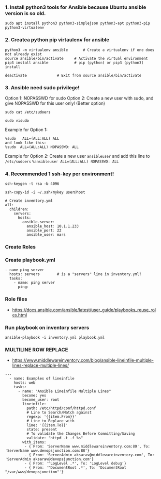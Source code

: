 ### 1. Install python3 tools for Ansible because Ubuntu ansible version is so old.

```
sudo apt install python3 python3-simplejson python3-apt python3-pip python3-virtualenv
```

### 2. Createa python pip virtaulenv for ansible

```
python3 -m virtualenv ansible		# Create a virtualenv if one does not already exist
source ansible/bin/activate		# Activate the virtual environment
pip3 install ansible			# pip (python) or pip3 (python3) install
```
```
deactivate 				# Exit from source ansible/bin/activate
```

### 3. Ansible need sudo privilege!
Option 1: NOPASSWD for sudo
Option 2: Create a new user with sudo, and give NOPASSWD for this user only! (Better option)

```
sudo cat /etc/sudoers
```
```
sudo visudo
```

Example for Option 1:
```
%sudo   ALL=(ALL:ALL) ALL
and look like this:
%sudo  ALL=(ALL:ALL) NOPASSWD: ALL
```

Example for Option 2:
Create a new user `ansibleuser` and add this line to `/etc/sudoers`
`%ansibleuser ALL=(ALL:ALL) NOPASSWD: ALL`

### 4. Recommended 1 ssh-key per environment!
```
ssh-keygen -t rsa -b 4096
```
```
ssh-copy-id -i ~/.ssh/mykey user@host
```

```
# Create inventory.yml
all:
  children:
    servers:
	  hosts:
	    ansible-server:
		  ansible_host: 10.1.1.233
		  ansible_port: 22
		  ansible_user: mars
```

### Create Roles


### Create playbook.yml
```
- name ping server
  hosts: servers		# is a "servers" line in inventory.yml?
  tasks:
    - name: ping server
	  ping:
```

### Role files
  - https://docs.ansible.com/ansible/latest/user_guide/playbooks_reuse_roles.html


### Run playbook on inventory servers 
```
ansible-playbook -i inventory.yml playbook.yml
```

### MULTILINE ROW REPLACE
  - https://www.middlewareinventory.com/blog/ansible-lineinfile-multiple-lines-replace-multiple-lines/
```
---
  - name: Examples of lineinfile
    hosts: web
    tasks:
      - name: "Ansible Lineinfile Multiple Lines"
        become: yes
        become_user: root
        lineinfile:
          path: /etc/httpd/conf/httpd.conf
          # Line to Search/Match against
          regexp: '{{item.From}}'
          # Line to Replace with
          line: '{{item.To}}'
          state: present  
          # To validate the Changes Before Committing/Saving
          validate: "httpd -t -f %s"
        with_items:
         - { From: 'ServerName www.middlewareinventory.com:80', To: 'ServerName www.devopsjunction.com:80'}
         - { From: 'ServerAdmin aksarav@middlewareinventory.com', To: 'ServerAdmin aksarav@devopsjunction.com'}
         - { From: '^LogLevel .*', To: 'LogLevel debug'}
         - { From: '^DocumentRoot .*', To: 'DocumentRoot "/var/www/devopsjunction"'}
```
